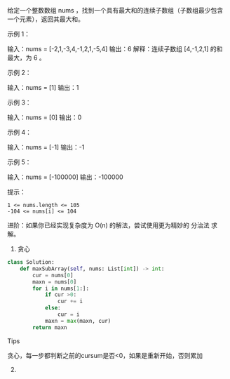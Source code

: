 给定一个整数数组 nums ，找到一个具有最大和的连续子数组（子数组最少包含一个元素），返回其最大和。

 

示例 1：

输入：nums = [-2,1,-3,4,-1,2,1,-5,4]
输出：6
解释：连续子数组 [4,-1,2,1] 的和最大，为 6 。

示例 2：

输入：nums = [1]
输出：1

示例 3：

输入：nums = [0]
输出：0

示例 4：

输入：nums = [-1]
输出：-1

示例 5：

输入：nums = [-100000]
输出：-100000

 

提示：

    1 <= nums.length <= 105
    -104 <= nums[i] <= 104

 



进阶：如果你已经实现复杂度为 O(n) 的解法，尝试使用更为精妙的 分治法 求解。



1. 贪心

```python
class Solution:
    def maxSubArray(self, nums: List[int]) -> int:
        cur = nums[0]
        maxn = nums[0]
        for i in nums[1:]:
            if cur >0:
                cur += i 
            else:
                cur = i
            maxn = max(maxn, cur)
        return maxn
```

Tips

贪心，每一步都判断之前的cursum是否<0，如果是重新开始，否则累加

2. 